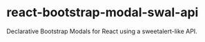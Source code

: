 # react-bootstrap-modal-swal-api
Declarative Bootstrap Modals for React using a sweetalert-like API.
